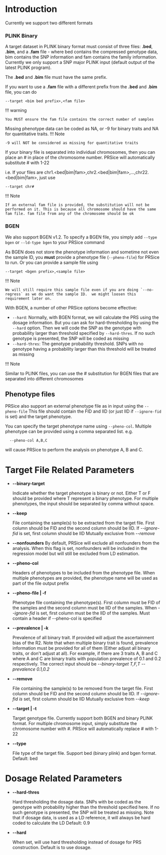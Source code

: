 # Introduction

Currently we support two different formats

### PLINK Binary
A target dataset in PLINK binary format must consist of three files: **.bed**, **.bim**, and a **.fam** file - where bed contains the compressed genotype data, bim contains the SNP information and fam contains the family information. Currently we only support a SNP major PLINK input (default output of the latest PLINK program).

The **.bed** and **.bim** file must have the same prefix.

If you want to use a **.fam** file with a different prefix from the **.bed** and **.bim** file, you can do
```
--target <bim bed prefix>,<fam file>
```

!!! warning

    You MUST ensure the fam file contains the correct number of samples

Missing phenotype data can be coded as NA, or -9 for binary traits and NA for quantitative traits.
!!! Note

    -9 will NOT be considered as missing for quantitative traits

If your binary file is separated into individual chromosomes, then you can place an # in place of the chromosome number.
PRSice will automatically substitute # with 1-22

i.e. If your files are chr1.<bed|bim|fam>,chr2.<bed|bim|fam>,...,chr22.<bed|bim|fam>, just use
```
--target chr#
```

!!! Note

    If an external fam file is provided, the substitution will not be performed on it. This is because all chromosome should have the same fam file. fam file from any of the chromosome should be ok

### BGEN
We also support BGEN v1.2. To specify a BGEN file, you simply add `--type bgen` or `--ld-type bgen` to your PRSice command

As BGEN does not store the phenotype information and sometime not even the sample ID, you **must** provide
a phenotype file (`--pheno-file`) for PRSice to run. Or you can provide a sample file using
```
--target <bgen prefix>,<sample file>
```
!!! Note

    We will still require this sample file even if you are doing `--no-regress` as we do want the sample ID.  we might loosen this requirement later on.

With BGEN, a number of other PRSice options become effective:
- `--hard`: Normally, with BGEN format, we will calculate the PRS using the dosage information.
But you can ask for hard-thresholding by using the `--hard` option. Then we will code the SNP as the genotype with
probability larger than threshold specified by `--hard-thres`. If no such genotype is presented, the SNP will be
coded as missing
- `--hard-thres`: The genotype probability threshold. SNPs with no genotype having a probability larger than this
threshold will be treated as missing


!!! Note

  Similar to PLINK files, you can use the # substitution for BGEN files that are separated into different chromosomes

## Phenotype files
PRSice also support an external phenotype file as in input using the `--pheno-file`
This file should contain the FID and IID (or just IID if `--ignore-fid` is set)
and the target phenotype.

You can specify the target phenotype name using `--pheno-col`.
Multiple phenotype can be provided using a comma separated list. e.g.
```
  --pheno-col A,B,C
```

will cause PRSice to perform the analysis on phenotype A, B and C.

# Target File Related Parameters

- **--binary-target**

  Indicate whether the target phenotype
  is binary or not. Either T or F should be
  provided where T represent a binary phenotype.
  For multiple phenotypes, the input should be
  separated by comma without space.

- **--keep**

  File containing the sample(s) to be extracted from
  the target file. First column should be FID and
  the second column should be IID. If *--ignore-fid* is
  set, first column should be IID
  Mutually exclusive from *--remove*

- **--nonfounders**
  By default, PRSice will exclude all nonfounders from the analysis.
  When this flag is set, nonfounders will be included in the
  regression model but will still be excluded from LD estimation.

- **--pheno-col**

  Headers of phenotypes to be included from the phenotype file.
  When multiple phenotypes are provided, the phenotype name will be
  used as part of the file output prefix

- **--pheno-file | -f**

  Phenotype file containing the phenotype(s).
  First column must be FID of the samples and
  the second column must be IID of the samples.
  When *--ignore-fid* is set, first column must
  be the IID of the samples. Must contain a
  header if --pheno-col is specified

- **--prevalence | -k**

  Prevalence of all binary trait. If provided
  will adjust the ascertainment bias of the R2.
  Note that when multiple binary trait is found,
  prevalence information must be provided for
  all of them (Either adjust all binary traits,
  or don't adjust at all). For example, if there are
  3 traits A, B and C where A and C are binary traits with population
  prevalence of 0.1 and 0.2 respectively. The correct input should be
  *--binary-target T,F,T --prevalence 0.1,0.2*

- **--remove**

  File containing the sample(s) to be removed from
  the target file. First column should be FID and
  the second column should be IID. If *--ignore-fid is*
  set, first column should be IID
  Mutually exclusive from *--keep*

- **--target | -t**

  Target genotype file. Currently support both BGEN and binary PLINK format.
  For multiple chromosome input, simply substitute the chromosome number
   with #. PRSice will automatically replace # with 1-22

- **--type**

  File type of the target file. Support bed (binary plink) and bgen format. Default: bed


# Dosage Related Parameters
- **--hard-thres**

  Hard thresholding the dosage data. SNPs with be coded as
  the genotype with probability higher than the threshold
  specified here. If no such genotype is presented, the
  SNP will be treated as missing. Note that if dosage
  data, is used as a LD reference, it will always be
  hard coded to calculate the LD
  Default: 0.9

- **--hard**

  When set, will use hard thresholding instead of dosage for PRS construction.
  Default is to use dosage.
